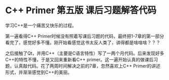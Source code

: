 # C++ Primer 第五版 课后习题解答代码
<p>学习C++是一个痛苦又快乐的过程。<p>
<p>第一遍看得C++ Primer时候没有照着写课后习题的代码，最终把1-7章的第一部分看完了，感觉好多不懂。刚开始看感觉这书太反人类了，讲得都是啥啥啥？？？<p>
<p>之后接触了Qt，并用C++（主要是C语言特性）写了一两个月代码。后来发现好多C++的特性不懂，于是又回来重新看C++ primer。这一遍开始认真的做课后习题，认真敲代码。花了两周时间解决之前的7章，忽然喜欢上C++ Primer的讲述形式，并渐渐感觉到C++的美丽。<p>
